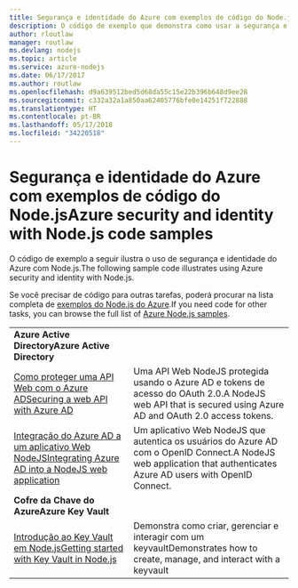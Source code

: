```yaml
---
title: Segurança e identidade do Azure com exemplos de código do Node.js
description: O código de exemplo que demonstra como usar a segurança e identidade do Azure com Node.js.
author: rloutlaw
manager: routlaw
ms.devlang: nodejs
ms.topic: article
ms.service: azure-nodejs
ms.date: 06/17/2017
ms.author: routlaw
ms.openlocfilehash: d9a639512bed5d68da55c15e22b396b648d9ee28
ms.sourcegitcommit: c332a32a1a850aa62405776bfe0e14251f722888
ms.translationtype: HT
ms.contentlocale: pt-BR
ms.lasthandoff: 05/17/2018
ms.locfileid: "34220518"
---
```

# <a name="azure-security-and-identity-with-nodejs-code-samples"></a><span data-ttu-id="81e5b-103">Segurança e identidade do Azure com exemplos de código do Node.js</span><span class="sxs-lookup"><span data-stu-id="81e5b-103">Azure security and identity with Node.js code samples</span></span>

<span data-ttu-id="81e5b-104">O código de exemplo a seguir ilustra o uso de segurança e identidade do Azure com Node.js.</span><span class="sxs-lookup"><span data-stu-id="81e5b-104">The following sample code illustrates using Azure security and identity with Node.js.</span></span>

<span data-ttu-id="81e5b-105">Se você precisar de código para outras tarefas, poderá procurar na lista completa de [exemplos do Node.js do Azure](https://azure.microsoft.com/resources/samples/?term=nodejs).</span><span class="sxs-lookup"><span data-stu-id="81e5b-105">If you need code for other tasks, you can browse the full list of [Azure Node.js samples](https://azure.microsoft.com/resources/samples/?term=nodejs).</span></span>

| | |
|---|---|
| <span data-ttu-id="81e5b-106">**Azure Active Directory**</span><span class="sxs-lookup"><span data-stu-id="81e5b-106">**Azure Active Directory**</span></span> ||
| [<span data-ttu-id="81e5b-107">Como proteger uma API Web com o Azure AD</span><span class="sxs-lookup"><span data-stu-id="81e5b-107">Securing a web API with Azure AD</span></span>](https://azure.microsoft.com/resources/samples/active-directory-node-webapi/) | <span data-ttu-id="81e5b-108">Uma API Web NodeJS protegida usando o Azure AD e tokens de acesso do OAuth 2.0.</span><span class="sxs-lookup"><span data-stu-id="81e5b-108">A NodeJS web API that is secured using Azure AD and OAuth 2.0 access tokens.</span></span> |
| [<span data-ttu-id="81e5b-109">Integração do Azure AD a um aplicativo Web NodeJS</span><span class="sxs-lookup"><span data-stu-id="81e5b-109">Integrating Azure AD into a NodeJS web application</span></span>](https://azure.microsoft.com/resources/samples/active-directory-node-webapp-openidconnect/) | <span data-ttu-id="81e5b-110">Um aplicativo Web NodeJS que autentica os usuários do Azure AD com o OpenID Connect.</span><span class="sxs-lookup"><span data-stu-id="81e5b-110">A NodeJS web application that authenticates Azure AD users with OpenID Connect.</span></span> |
| <span data-ttu-id="81e5b-111">**Cofre da Chave do Azure**</span><span class="sxs-lookup"><span data-stu-id="81e5b-111">**Azure Key Vault**</span></span> ||
| [<span data-ttu-id="81e5b-112">Introdução ao Key Vault em Node.js</span><span class="sxs-lookup"><span data-stu-id="81e5b-112">Getting started with Key Vault in Node.js</span></span>](https://azure.microsoft.com/resources/samples/key-vault-node-getting-started/) | <span data-ttu-id="81e5b-113">Demonstra como criar, gerenciar e interagir com um keyvault</span><span class="sxs-lookup"><span data-stu-id="81e5b-113">Demonstrates how to create, manage, and interact with a keyvault</span></span> |
